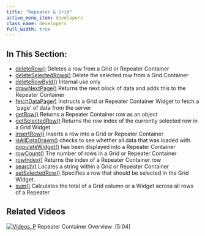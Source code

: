 ```yaml
---
title: "Repeater & Grid"
active_menu_item: developers
class_name: developers
full_width: true
---
```



## In This Section:

 - [deleteRow()](/developers/user-guide/scripting-apis/client-api/widget-object-functions/repeater-grid/deleterow)
    Deletes a row from a Grid or Repeater Container
 - [deleteSelectedRows()](/developers/user-guide/scripting-apis/client-api/widget-object-functions/repeater-grid/deleteselectedrows)
    Delete the selected row from a Grid Container
 - [deleteRowById()](/developers/user-guide/scripting-apis/client-api/widget-object-functions/repeater-grid/deleterowbyid)
    Internal use only
 - [drawNextPage()](/developers/user-guide/scripting-apis/client-api/widget-object-functions/repeater-grid/drawnextpage)
    Returns the next block of data and adds this to the Repeater Container
 - [fetchDataPage()](/developers/user-guide/scripting-apis/client-api/widget-object-functions/repeater-grid/fetchdata)
    Instructs a Grid or Repeater Container Widget to fetch a 'page' of data from the server
 - [getRow()](/developers/user-guide/scripting-apis/client-api/widget-object-functions/repeater-grid/getrow)
    Returns a Repeater Container row as an object
 - [getSelectedRow()](/developers/user-guide/scripting-apis/client-api/widget-object-functions/repeater-grid/getselectedrow)
    Returns the row index of the currently selected row in a Grid Widget
 - [insertRow()](/developers/user-guide/scripting-apis/client-api/widget-object-functions/repeater-grid/insertrow)
    Inserts a row into a Grid or Repeater Container
 - [isAllDataDrawn()](/developers/user-guide/scripting-apis/client-api/widget-object-functions/repeater-grid/isalldatadrawn)
    checks to see whether all data that was loaded with [populateWidget()](/developers/user-guide/scripting-apis/client-api/widget-data-state-manipulation/populatewidget/) has been displayed into a Repeater Container
 - [rowCount()](/developers/user-guide/scripting-apis/client-api/widget-object-functions/repeater-grid/length)
    The number of rows in a Grid or Repeater Container
 - [rowIndex()](/developers/user-guide/scripting-apis/client-api/widget-object-functions/repeater-grid/rowindex)
    Returns the index of a Repeater Container row
 - [search()](/developers/user-guide/product-guide/widget-properties-events/advanced/search)
    Locates a string within a Grid or Repeater Container
 - [setSelectedRow()](/developers/user-guide/scripting-apis/client-api/widget-object-functions/repeater-grid/setselectedrow)
    Specifies a row that should be selected in the Grid Widget.
 - [sum()](/developers/user-guide/scripting-apis/client-api/widget-object-functions/repeater-grid/sum)
    Calculates the total of a Grid column or a Widget across all rows of a Repeater

## Related Videos

[![Videos\_P](/img/docs/videos_p.png)](http://www.youtube.com/v/3rAyD-f30ic?autoplay=1&hd=1&fs=1&showsearch=0&rel=0&) Repeater Container Overview  [5:04]
